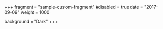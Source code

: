 +++
fragment = "sample-custom-fragment"
#disabled = true
date = "2017-09-09"
weight = 1000

background = "Dark"
+++

